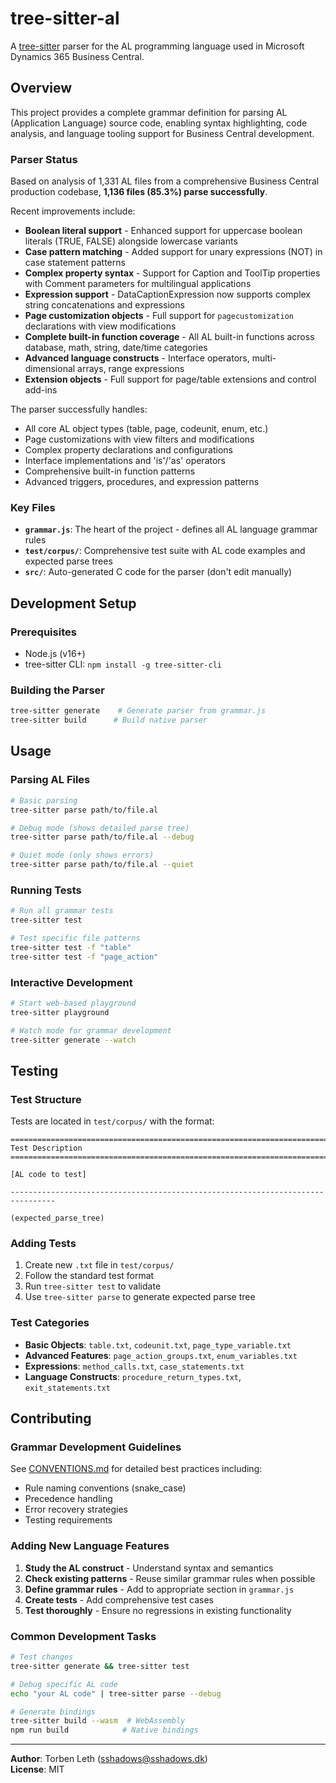 # tree-sitter-al

A [tree-sitter](https://tree-sitter.github.io/tree-sitter/) parser for the AL programming language used in Microsoft Dynamics 365 Business Central.

## Overview

This project provides a complete grammar definition for parsing AL (Application Language) source code, enabling syntax highlighting, code analysis, and language tooling support for Business Central development.

### Parser Status

Based on analysis of 1,331 AL files from a comprehensive Business Central production codebase, **1,136 files (85.3%) parse successfully**.

Recent improvements include:
- **Boolean literal support** - Enhanced support for uppercase boolean literals (TRUE, FALSE) alongside lowercase variants
- **Case pattern matching** - Added support for unary expressions (NOT) in case statement patterns
- **Complex property syntax** - Support for Caption and ToolTip properties with Comment parameters for multilingual applications
- **Expression support** - DataCaptionExpression now supports complex string concatenations and expressions
- **Page customization objects** - Full support for `pagecustomization` declarations with view modifications
- **Complete built-in function coverage** - All AL built-in functions across database, math, string, date/time categories
- **Advanced language constructs** - Interface operators, multi-dimensional arrays, range expressions
- **Extension objects** - Full support for page/table extensions and control add-ins

The parser successfully handles:
- All core AL object types (table, page, codeunit, enum, etc.)
- Page customizations with view filters and modifications
- Complex property declarations and configurations  
- Interface implementations and 'is'/'as' operators
- Comprehensive built-in function patterns
- Advanced triggers, procedures, and expression patterns

### Key Files

- **`grammar.js`**: The heart of the project - defines all AL language grammar rules
- **`test/corpus/`**: Comprehensive test suite with AL code examples and expected parse trees
- **`src/`**: Auto-generated C code for the parser (don't edit manually)

## Development Setup

### Prerequisites
- Node.js (v16+)
- tree-sitter CLI: `npm install -g tree-sitter-cli`

### Building the Parser
```bash
tree-sitter generate    # Generate parser from grammar.js
tree-sitter build      # Build native parser
```

## Usage

### Parsing AL Files
```bash
# Basic parsing
tree-sitter parse path/to/file.al

# Debug mode (shows detailed parse tree)
tree-sitter parse path/to/file.al --debug

# Quiet mode (only shows errors)
tree-sitter parse path/to/file.al --quiet
```

### Running Tests
```bash
# Run all grammar tests
tree-sitter test

# Test specific file patterns
tree-sitter test -f "table"
tree-sitter test -f "page_action"
```

### Interactive Development
```bash
# Start web-based playground
tree-sitter playground

# Watch mode for grammar development
tree-sitter generate --watch
```

## Testing

### Test Structure
Tests are located in `test/corpus/` with the format:
```
================================================================================
Test Description
================================================================================

[AL code to test]

--------------------------------------------------------------------------------

(expected_parse_tree)
```

### Adding Tests
1. Create new `.txt` file in `test/corpus/`
2. Follow the standard test format
3. Run `tree-sitter test` to validate
4. Use `tree-sitter parse` to generate expected parse tree

### Test Categories
- **Basic Objects**: `table.txt`, `codeunit.txt`, `page_type_variable.txt`
- **Advanced Features**: `page_action_groups.txt`, `enum_variables.txt`
- **Expressions**: `method_calls.txt`, `case_statements.txt`
- **Language Constructs**: `procedure_return_types.txt`, `exit_statements.txt`

## Contributing

### Grammar Development Guidelines
See [CONVENTIONS.md](CONVENTIONS.md) for detailed best practices including:
- Rule naming conventions (snake_case)
- Precedence handling
- Error recovery strategies
- Testing requirements

### Adding New Language Features
1. **Study the AL construct** - Understand syntax and semantics
2. **Check existing patterns** - Reuse similar grammar rules when possible
3. **Define grammar rules** - Add to appropriate section in `grammar.js`
4. **Create tests** - Add comprehensive test cases
5. **Test thoroughly** - Ensure no regressions in existing functionality

### Common Development Tasks
```bash
# Test changes
tree-sitter generate && tree-sitter test

# Debug specific AL code
echo "your AL code" | tree-sitter parse --debug

# Generate bindings
tree-sitter build --wasm  # WebAssembly
npm run build            # Native bindings
```

---

**Author**: Torben Leth (sshadows@sshadows.dk)  
**License**: MIT
